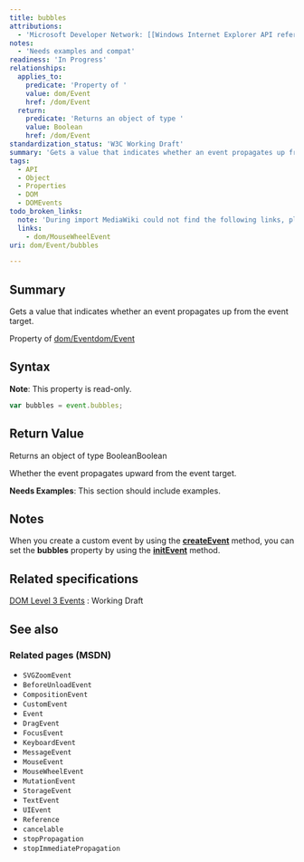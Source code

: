 ```yaml
---
title: bubbles
attributions:
  - 'Microsoft Developer Network: [[Windows Internet Explorer API reference](http://msdn.microsoft.com/en-us/library/ie/hh828809%28v=vs.85%29.aspx) Article]'
notes:
  - 'Needs examples and compat'
readiness: 'In Progress'
relationships:
  applies_to:
    predicate: 'Property of '
    value: dom/Event
    href: /dom/Event
  return:
    predicate: 'Returns an object of type '
    value: Boolean
    href: /dom/Event
standardization_status: 'W3C Working Draft'
summary: 'Gets a value that indicates whether an event propagates up from the event target.'
tags:
  - API
  - Object
  - Properties
  - DOM
  - DOMEvents
todo_broken_links:
  note: 'During import MediaWiki could not find the following links, please fix and adjust this list.'
  links:
    - dom/MouseWheelEvent
uri: dom/Event/bubbles

---
```

## Summary

Gets a value that indicates whether an event propagates up from the event target.

Property of [dom/Event](/dom/Event)[dom/Event](/dom/Event)

## Syntax

**Note**: This property is read-only.

``` js
var bubbles = event.bubbles;
```

## Return Value

Returns an object of type BooleanBoolean

Whether the event propagates upward from the event target.

**Needs Examples**: This section should include examples.

## Notes

When you create a custom event by using the [**createEvent**](/dom/Document/createEvent) method, you can set the **bubbles** property by using the [**initEvent**](/dom/Event/initEvent) method.

## Related specifications

[DOM Level 3 Events](http://www.w3.org/TR/DOM-Level-3-Events/)
:   Working Draft

## See also

### Related pages (MSDN)

-   `SVGZoomEvent`
-   `BeforeUnloadEvent`
-   `CompositionEvent`
-   `CustomEvent`
-   `Event`
-   `DragEvent`
-   `FocusEvent`
-   `KeyboardEvent`
-   `MessageEvent`
-   `MouseEvent`
-   `MouseWheelEvent`
-   `MutationEvent`
-   `StorageEvent`
-   `TextEvent`
-   `UIEvent`
-   `Reference`
-   `cancelable`
-   `stopPropagation`
-   `stopImmediatePropagation`
